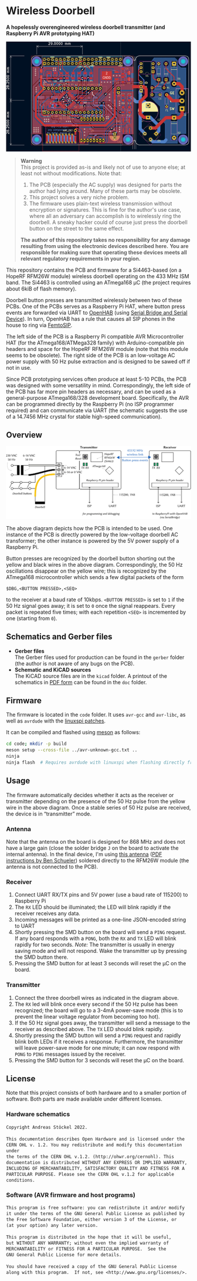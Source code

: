 # Wireless Doorbell
**A hopelessly overengineered wireless doorbell transmitter (and Raspberry Pi AVR prototyping HAT)**

![Screenshot of the PCB in KiCAD](doc/pcb.png)

> **Warning**  
> This project is provided as-is and likely not of use to anyone else; at least not without modifications. Note that:
> 1. The PCB (especially the AC supply) was designed for parts the author had lying around. Many of these parts may be obsolete.
> 2. This project solves a very niche problem.
> 3. The firmware uses plain-text wireless transmission without encryption or signatures. This is fine for the author's use case, where all an adversary can accomplish is to wirelessly ring the doorbell. A sneaky hacker could of course just press the doorbell button on the street to the same effect.
>
> **The author of this repository takes no responsibility for any damage resulting from using the electronic devices described here.**
> **You are responsible for making sure that operating these devices meets all relevant regulatory requirements in your region.**

This repository contains the PCB and firmware for a Si4463-based (on a HopeRF RFM26W module) wireless doorbell operating on the 433 MHz ISM band.
The Si4463 is controlled using an ATmega168 µC (the project requires about 6kiB of flash memory).

Doorbell button presses are transmitted wirelessly between two of these PCBs.
One of the PCBs serves as a Raspberry Pi HAT, where button press events are forwarded via UART to [OpenHAB](https://www.openhab.org/) (using [Serial Bridge and Serial Device](https://www.openhab.org/addons/bindings/serial/)).
In turn, OpenHAB has a rule that causes all SIP phones in the house to ring via [FemtoSIP](https://github.com/astoeckel/femtosip).

The left side of the PCB is a Raspberry Pi compatible AVR Microcontroller HAT (for the ATmega168/ATMega328 family) with Arduino-compatible pin headers and space for the HopeRF RFM26W module (note that this module seems to be obsolete).
The right side of the PCB is an low-voltage AC power supply with 50 Hz pulse extraction and is designed to be sawed off if not in use.

Since PCB prototyping services often produce at least 5-10 PCBs, the PCB was designed with some versatility in mind.
Correspondingly, the left side of the PCB has far more pin headers as necessary, and can be used as a general-purpose ATmega168/328 development board.
Specifically, the AVR can be programmed directly by the Raspberry Pi (no ISP programmer required) and can communicate via UART (the schematic suggests the use of a 14.7456 MHz crystal for stable high-speed communication).

## Overview

![Overview of the setup](doc/overview.png)

The above diagram depicts how the PCB is intended to be used.
One instance of the PCB is directly powered by the low-voltage doorbell AC transformer; the other instance is powered by the 5V power supply of a Raspberry Pi.

Button presses are recognized by the doorbell button shorting out the yellow and black wires in the above diagram.
Correspondingly, the 50 Hz oscillations disappear on the yellow wire; this is recognized by the ATmega168 microcontroller which sends a few digital packets of the form
```
$DBG,<BUTTON PRESSED>,<SEQ>
```
to the receiver at a baud rate of 10kbps.
`<BUTTON PRESSED>` is set to `1` if the 50 Hz signal goes away; it is set to `0` once the signal reappears.
Every packet is repeated five times; with each repetition `<SEQ>` is incremented by one (starting from `0`).

## Schematics and Gerber files

* **Gerber files**  
  The Gerber files used for production can be found in the `gerber` folder (the author is not aware of any bugs on the PCB).
* **Schematic and KiCAD sources**  
  The KiCAD source files are in the `kicad` folder. A printout of the schematics in [PDF form](doc/schematics.pdf) can be found in the `doc` folder.

## Firmware

The firmware is located in the `code` folder.
It uses `avr-gcc` and `avr-libc`, as well as `avrdude` with the [linuxspi patches](https://github.com/kcuzner/avrdude).

It can be compiled and flashed using [meson](https://mesonbuild.com/) as follows:
```sh
cd code; mkdir -p build
meson setup --cross-file ../avr-unknown-gcc.txt ..
ninja
ninja flash  # Requires avrdude with linuxspi when flashing directly from the RPi
```

## Usage

The firmware automatically decides whether it acts as the receiver or transmitter depending on the presence of the 50 Hz pulse from the yellow wire in the above diagram.
Once a stable series of 50 Hz pulse are received, the device is in “transmitter” mode.

### Antenna
Note that the antenna on the board is designed for 868 MHz and does not have a large gain (close the solder bridge `J` on the board to activate the internal antenna).
In the final device, I'm using [this antenna](https://www.instructables.com/433-MHz-Coil-loaded-antenna/) ([PDF instructions by Ben Schueler](https://drive.google.com/file/d/1E9KPAPJrZRgGLOQqwd2-3-Px0MuSVreY/view)) soldered directly to the RFM26W module (the antenna is not connected to the PCB).

### Receiver

1. Connect UART RX/TX pins and 5V power (use a baud rate of 115200) to Raspberry Pi
2. The `RX` LED should be illuminated; the LED will blink rapidly if the receiver receives any data.
3. Incoming messages will be printed as a one-line JSON-encoded string to UART
4. Shortly pressing the SMD button on the board will send a `PING` request. If any board responds with a `PONG`, both the `RX` and `TX` LED will blink rapidly for two seconds. *Note:* The transmitter is usually in energy saving mode and will not respond. Wake the transmitter up by pressing the SMD button there.
5. Pressing the SMD button for at least 3 seconds will reset the µC on the board.

### Transmitter
1. Connect the three doorbell wires as indicated in the diagram above.
2. The `RX` led will blink once every second if the 50 Hz pulse has been recognized; the board will go to a 3-4mA power-save mode (this is to prevent the linear voltage regulator from becoming too hot).
3. If the 50 Hz signal goes away, the transmitter will send a message to the receiver as described above. The `TX` LED should blink rapidly.
4. Shortly pressing the SMD button will send a `PING` request and rapidly blink both LEDs if it receives a response. Furthermore, the transmitter will leave power-save mode for one minute; it can now respond with `PONG` to `PING` messages issued by the receiver.
5. Pressing the SMD button for 3 seconds will reset the µC on the board.

## License

Note that this project consists of both hardware and to a smaller portion of software. Both parts are made available under different licenses.

### Hardware schematics

    Copyright Andreas Stöckel 2022.
    
    This documentation describes Open Hardware and is licensed under the
    CERN OHL v. 1.2. You may redistribute and modify this documentation under
    the terms of the CERN OHL v.1.2. (http://ohwr.org/cernohl). This
    documentation is distributed WITHOUT ANY EXPRESS OR IMPLIED WARRANTY,
    INCLUDING OF MERCHANTABILITY, SATISFACTORY QUALITY AND FITNESS FOR A
    PARTICULAR PURPOSE. Please see the CERN OHL v.1.2 for applicable conditions.

### Software (AVR firmware and host programs)

    This program is free software: you can redistribute it and/or modify
    it under the terms of the GNU General Public License as published by
    the Free Software Foundation, either version 3 of the License, or
    (at your option) any later version.
    
    This program is distributed in the hope that it will be useful,
    but WITHOUT ANY WARRANTY; without even the implied warranty of
    MERCHANTABILITY or FITNESS FOR A PARTICULAR PURPOSE.  See the
    GNU General Public License for more details.
    
    You should have received a copy of the GNU General Public License
    along with this program.  If not, see <http://www.gnu.org/licenses/>.
